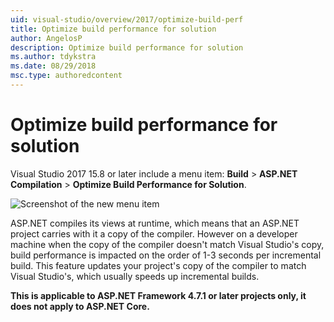 ```yaml
---
uid: visual-studio/overview/2017/optimize-build-perf
title: Optimize build performance for solution
author: AngelosP
description: Optimize build performance for solution
ms.author: tdykstra
ms.date: 08/29/2018
msc.type: authoredcontent
---
```

# Optimize build performance for solution

Visual Studio 2017 15.8 or later include a menu item: **Build** > **ASP.NET Compilation** > **Optimize Build Performance for Solution**.

![Screenshot of the new menu item](optimize-build-perf/_static/optimize-build-performance-for-solution.png)

ASP.NET compiles its views at runtime, which means that an ASP.NET project carries with it a copy of the compiler. However on a developer machine when the copy of the compiler doesn't match Visual Studio's copy, build performance is impacted on the order of 1-3 seconds per incremental build. This feature updates your project's copy of the compiler to match Visual Studio's, which usually speeds up incremental builds.

**This is applicable to ASP.NET Framework 4.7.1 or later projects only, it does not apply to ASP.NET Core.**

